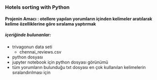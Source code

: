 ### Hotels sorting with Python
#### Projenin Amacı : otellere yapılan yorumların içinden kelimeler aratılarak kelime özelliklerine göre sıralama yaptırmak
##### içeriğinde bulunanlar:

- trivagonun data seti 
    - chennai_reviews.csv
- python dosyası 
- jupyter notebook için python dosyası görünümü 
- tüm yorumların bulunduğu txt dosyası en çok kullanılan kelimelerin sıralandırılması için 



